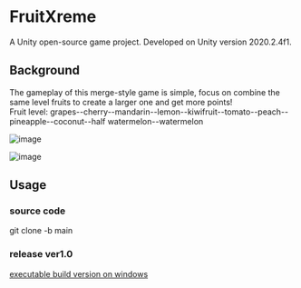 # FruitXreme
 A Unity open-source game project. Developed on Unity version 2020.2.4f1.

## Background
The gameplay of this merge-style game is simple, focus on combine the same level fruits to create a larger one and get more points!  
Fruit level: grapes--cherry--mandarin--lemon--kiwifruit--tomato--peach--pineapple--coconut--half watermelon--watermelon

![image](https://user-images.githubusercontent.com/42362114/170409493-2f095320-2df8-4f64-bd47-2e8d401a5cb6.png)

![image](https://user-images.githubusercontent.com/42362114/170409573-31bdd49b-f355-425e-910b-0c9b8965ac24.png)

## Usage
### source code
git clone -b main
### release ver1.0
[executable build version on windows](https://github.com/IrisLauuu/FruitXreme/releases/tag/v1.0)
